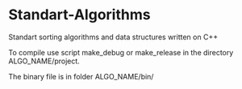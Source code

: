 # Standart-Algorithms
Standart sorting algorithms and data structures written on C++

To compile use script make_debug or make_release in the directory ALGO_NAME/project.

The binary file is in folder ALGO_NAME/bin/